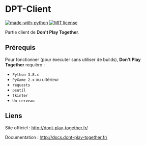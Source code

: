 # DPT-Client
[![made-with-python](https://img.shields.io/badge/Made%20with-Python-1f425f.svg)](https://www.python.org/)
[![MIT license](https://img.shields.io/badge/License-MIT-blue.svg)](https://lbesson.mit-license.org/)

Partie client de **Don't Play Together**.

## Prérequis
Pour fonctionner (pour éxecuter sans utiliser de builds), **Don't Play Together** requière :
* `Python 3.8.x`
* `PyGame 2.x` ou ultérieur
* `requests`
* `psutil`
* `tkinter`
* `Un cerveau`

## Liens
Site officiel : http://dont-play-together.fr/

Documentation : http://docs.dont-play-together.fr/
